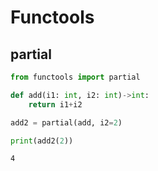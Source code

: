 # Functools

## partial


```python
from functools import partial

def add(i1: int, i2: int)->int:
    return i1+i2

add2 = partial(add, i2=2)

print(add2(2))
```

    4

